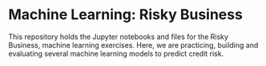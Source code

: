 # Machine Learning: Risky Business
This repository holds the Jupyter notebooks and files for the Risky Business, machine learning exercises. Here, we are practicing, building and evaluating several machine learning models to predict credit risk. 
